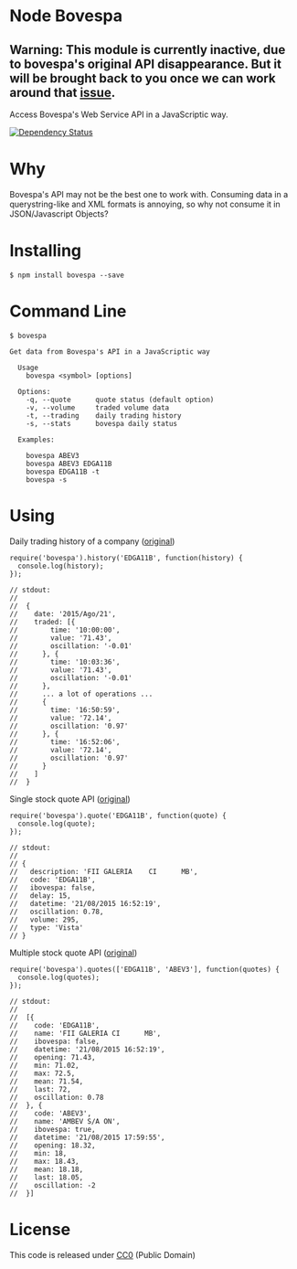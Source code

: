 # Node Bovespa

## Warning: This module is currently inactive, due to bovespa's original API disappearance. But it will be brought back to you once we can work around that [issue](https://github.com/nihey/node-bovespa/issues/5).

Access Bovespa's Web Service API in a JavaScriptic way.

[![Dependency
Status](https://david-dm.org/nihey/node-bovespa.png)](https://david-dm.org/nihey/node-bovespa)

# Why

Bovespa's API may not be the best one to work with. Consuming data in a
querystring-like and XML formats is annoying, so why not consume it in
JSON/Javascript Objects?

# Installing
```
$ npm install bovespa --save
```

# Command Line
```
$ bovespa

Get data from Bovespa's API in a JavaScriptic way

  Usage
    bovespa <symbol> [options]

  Options:
    -q, --quote      quote status (default option)
    -v, --volume     traded volume data
    -t, --trading    daily trading history
    -s, --stats      bovespa daily status

  Examples:

    bovespa ABEV3
    bovespa ABEV3 EDGA11B
    bovespa EDGA11B -t
    bovespa -s
```

# Using

Daily trading history of a company ([original](http://www.bmfbovespa.com.br/Pregao-Online/ExecutaAcaoCarregarDadosPapeis.asp?CodDado=EDGA11B))
```
require('bovespa').history('EDGA11B', function(history) {
  console.log(history);
});

// stdout:
//
//  {
//    date: '2015/Ago/21',
//    traded: [{
//        time: '10:00:00',
//        value: '71.43',
//        oscillation: '-0.01'
//      }, {
//        time: '10:03:36',
//        value: '71.43',
//        oscillation: '-0.01'
//      },
//      ... a lot of operations ...
//      {
//        time: '16:50:59',
//        value: '72.14',
//        oscillation: '0.97'
//      }, {
//        time: '16:52:06',
//        value: '72.14',
//        oscillation: '0.97'
//      }
//    ]
//  }
```

Single stock quote API ([original](http://www.bmfbovespa.com.br/cotacoes2000/formCotacoesMobile.asp?codsocemi=EDGA11B))
```
require('bovespa').quote('EDGA11B', function(quote) {
  console.log(quote);
});

// stdout:
//
// {
//   description: 'FII GALERIA    CI      MB',
//   code: 'EDGA11B',
//   ibovespa: false,
//   delay: 15,
//   datetime: '21/08/2015 16:52:19',
//   oscillation: 0.78,
//   volume: 295,
//   type: 'Vista'
// }
```

Multiple stock quote API ([original](http://www.bmfbovespa.com.br/Pregao-Online/ExecutaAcaoAjax.asp?CodigoPapel=EDGA11B|ABEV3|PETR4))
```
require('bovespa').quotes(['EDGA11B', 'ABEV3'], function(quotes) {
  console.log(quotes);
});

// stdout:
//
//  [{
//    code: 'EDGA11B',
//    name: 'FII GALERIA CI      MB',
//    ibovespa: false,
//    datetime: '21/08/2015 16:52:19',
//    opening: 71.43,
//    min: 71.02,
//    max: 72.5,
//    mean: 71.54,
//    last: 72,
//    oscillation: 0.78
//  }, {
//    code: 'ABEV3',
//    name: 'AMBEV S/A ON',
//    ibovespa: true,
//    datetime: '21/08/2015 17:59:55',
//    opening: 18.32,
//    min: 18,
//    max: 18.43,
//    mean: 18.18,
//    last: 18.05,
//    oscillation: -2
//  }]
```

# License

This code is released under
[CC0](http://creativecommons.org/publicdomain/zero/1.0/) (Public Domain)
